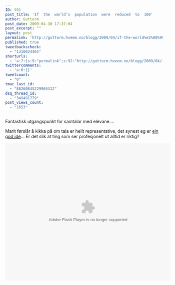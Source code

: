 ```yaml
---
ID: 591
post_title: 'If  the  world’s  population  were  reduced  to  100'
author: Guttorm
post_date: 2009-04-30 17:37:04
post_excerpt: ""
layout: post
permalink: 'http://guttorm.hveem.no/blogg/2009/04/if-the-world%e2%80%99s-population-were-reduced-to-100/'
published: true
tweetbackscheck:
  - "1310024465"
shorturls:
  - 'a:7:{s:9:"permalink";s:92:"http://guttorm.hveem.no/blogg/2009/04/if-the-world%e2%80%99s-population-were-reduced-to-100/";s:7:"tinyurl";s:25:"http://tinyurl.com/d5j7cf";s:4:"isgd";s:17:"http://is.gd/NoKI";s:5:"bitly";s:20:"http://bit.ly/1aJwJE";s:5:"snipr";s:22:"http://snipr.com/jda5g";s:5:"snurl";s:22:"http://snurl.com/jda5g";s:7:"snipurl";s:24:"http://snipurl.com/jda5g";}'
twittercomments:
  - 'a:0:{}'
tweetcount:
  - "0"
tmac_last_id:
  - "88260845229965312"
dsq_thread_id:
  - "349491779"
post_views_count:
  - "1653"
---
```

<p>Fantastisk utgangspunkt for samtalar med elevane....</p>
<p>Marit førslår å kikka på om tala er heilt representative, det synest eg er <a href="http://www.snopes.com/science/stats/populate.asp">ein god ide</a>... Er det slik at ting som ser profesjonelt ut alltid er riktig?</p>
<p><object width="530" height="440" data="http://media.noob.us/flashplayer.swf" type="application/x-shockwave-flash"><param name="bgcolor" value="undefined" /><param name="flashvars" value="file=http://media.noob.us/earth100.flv&amp;skin=http://media.noob.us/modieus.swf&amp;volume=100&amp;autostart=false" /><param name="src" value="http://media.noob.us/flashplayer.swf" /><param name="allowfullscreen" value="true" /></object></p>